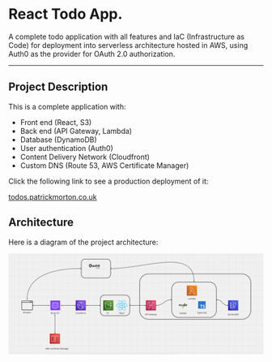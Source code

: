 # React Todo App.

A complete todo application with all features and IaC (Infrastructure as Code) for deployment into serverless architecture hosted in AWS, using Auth0 as the provider for OAuth 2.0 authorization.

---

## Project Description

This is a complete application with:

- Front end (React, S3)
- Back end (API Gateway, Lambda)
- Database (DynamoDB)
- User authentication (Auth0)
- Content Delivery Network (Cloudfront)
- Custom DNS (Route 53, AWS Certificate Manager)

Click the following link to see a production deployment of it:

[todos.patrickmorton.co.uk](https://todos.patrickmorton.co.uk)

## Architecture

Here is a diagram of the project architecture:

![](./architecture.png)